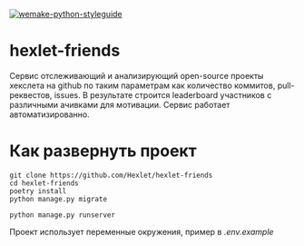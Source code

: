 [![wemake-python-styleguide](https://img.shields.io/badge/style-wemake-000000.svg)](https://github.com/wemake-services/wemake-python-styleguide)
# hexlet-friends

Сервис отслеживающий и анализирующий open-source проекты хекслета на github по
таким параметрам как количество коммитов, pull-реквестов, issues. В результате
строится leaderboard участников с различными ачивками для мотивации. Сервис
работает автоматизированно.

# Как развернуть проект

```shell script
git clone https://github.com/Hexlet/hexlet-friends
cd hexlet-friends
poetry install
python manage.py migrate
```

```shell script
python manage.py runserver
```

Проект использует переменные окружения, пример в _.env.example_
